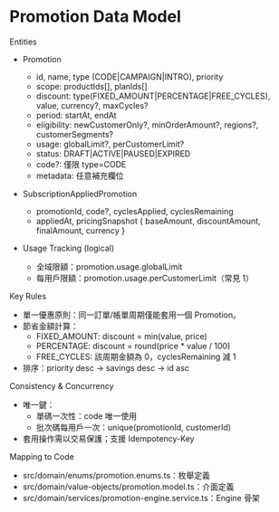 # Promotion Data Model

Entities
- Promotion
  - id, name, type (CODE|CAMPAIGN|INTRO), priority
  - scope: productIds[], planIds[]
  - discount: type(FIXED_AMOUNT|PERCENTAGE|FREE_CYCLES), value, currency?, maxCycles?
  - period: startAt, endAt
  - eligibility: newCustomerOnly?, minOrderAmount?, regions?, customerSegments?
  - usage: globalLimit?, perCustomerLimit?
  - status: DRAFT|ACTIVE|PAUSED|EXPIRED
  - code?: 僅限 type=CODE
  - metadata: 任意補充欄位

- SubscriptionAppliedPromotion
  - promotionId, code?, cyclesApplied, cyclesRemaining
  - appliedAt, pricingSnapshot { baseAmount, discountAmount, finalAmount, currency }

- Usage Tracking (logical)
  - 全域限額：promotion.usage.globalLimit
  - 每用戶限額：promotion.usage.perCustomerLimit（常見 1）

Key Rules
- 單一優惠原則：同一訂單/帳單周期僅能套用一個 Promotion。
- 節省金額計算：
  - FIXED_AMOUNT: discount = min(value, price)
  - PERCENTAGE: discount = round(price * value / 100)
  - FREE_CYCLES: 該周期金額為 0，cyclesRemaining 減 1
- 排序：priority desc → savings desc → id asc

Consistency & Concurrency
- 唯一鍵：
  - 單碼一次性：code 唯一使用
  - 批次碼每用戶一次：unique(promotionId, customerId)
- 套用操作需以交易保護；支援 Idempotency-Key

Mapping to Code
- src/domain/enums/promotion.enums.ts：枚舉定義
- src/domain/value-objects/promotion.model.ts：介面定義
- src/domain/services/promotion-engine.service.ts：Engine 骨架

